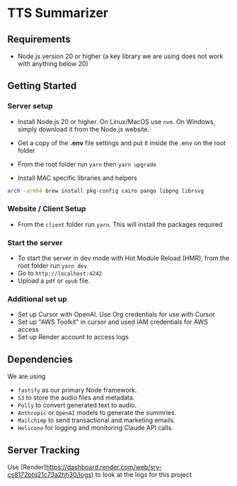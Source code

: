 # TTS Summarizer

## Requirements

- Node.js version 20 or higher (a key library we are using does not work with anything below 20)

## Getting Started

### Server setup

- Install Node.js 20 or higher. On Linux/MacOS use `nvm`. On Windows, simply download it from the Node.js website.
- Get a copy of the **.env** file settings and put it inside the .env on the root folder
- From the root folder run `yarn` then `yarn upgrade`

- Install MAC specific libraries and helpers

```sh
arch -arm64 brew install pkg-config cairo pango libpng librsvg
```

### Website / Client Setup

- From the `client` folder run `yarn`. This will install the packages required

### Start the server

- To start the server in dev mode with Hot Module Reload (HMR), from the root folder run `yarn dev`
- Go to `http://localhost:4242`
- Upload a `pdf` or `epub` file.

### Additional set up

- Set up Cursor with OpenAI. Use Org credentials for use with Cursor
- Set up "AWS Toolkit" in cursor and used IAM credentials for AWS access
- Set up Render account to access logs

## Dependencies

We are using

- `fastify` as our primary Node framework.
- `S3` to store the audio files and metadata.
- `Polly` to convert generated text to audio.
- `Anthropic` or `OpenAI` models to generate the summries.
- `Mailchimp` to send transactional and marketing emails.
- `Helicone` for logging and monitoring Claude API calls.

## Server Tracking

Use [Render]https://dashboard.render.com/web/srv-cs8172btq21c73a2hh30/logs) to look at the logs for this project
